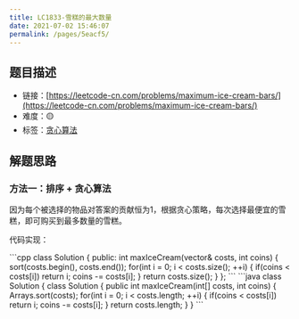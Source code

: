 ```yaml
---
title: LC1833-雪糕的最大数量
date: 2021-07-02 15:46:07
permalink: /pages/5eacf5/
---
```


## 题目描述

- 链接：[https://leetcode-cn.com/problems/maximum-ice-cream-bars/](https://leetcode-cn.com/problems/maximum-ice-cream-bars/)
- 难度：🟡
- 标签：[贪心算法](/pages/28bdf7/)

## 解题思路
### 方法一：排序 + 贪心算法
因为每个被选择的物品对答案的贡献恒为1，根据贪心策略，每次选择最便宜的雪糕，即可购买到最多数量的雪糕。

代码实现：

<code-group>
<code-block title="C++" active>
```cpp
class Solution {
public:
    int maxIceCream(vector<int>& costs, int coins) {
        sort(costs.begin(), costs.end());
        for(int i = 0; i < costs.size(); ++i) {
            if(coins < costs[i]) return i;
            coins -= costs[i];
        }
        return costs.size();
    }
};
```
</code-block>

<code-block title="Java">
```java
class Solution {
class Solution {
    public int maxIceCream(int[] costs, int coins) {
        Arrays.sort(costs);
        for(int i = 0; i < costs.length; ++i) {
            if(coins < costs[i]) return i;
            coins -= costs[i];
        }
        return costs.length;
    }
}
```
</code-block>
</code-group>